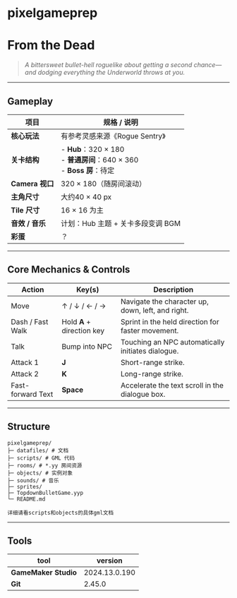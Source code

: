 # pixelgameprep

# From the Dead 

> *A bittersweet bullet-hell roguelike about getting a second chance—  
>  and dodging everything the Underworld throws at you.*

---

## Gameplay

| 项目             | 规格 / 说明                                                                                          |
|------------------|-------------------------------------------------------------------------------------------------------|
| **核心玩法**     | 有参考灵感来源《Rogue Sentry》                                                    |
| **关卡结构**     | - **Hub**：320 × 180<br>- **普通房间**：640 × 360<br>- **Boss 房**：待定                         |
| **Camera 视口**  | 320 × 180（随房间滚动）                                                                                |
| **主角尺寸**     | 大约40 × 40 px                                                                                            |
| **Tile 尺寸**    | 16 × 16 为主                                                                          |
| **音效 / 音乐**  | 计划：Hub 主题 + 关卡多段变调 BGM                                                                           |
| **彩蛋**         | ？                                                                                      |

---

## Core Mechanics & Controls

| Action            | Key(s)                        | Description                                                      |
|-------------------|-------------------------------|------------------------------------------------------------------|
| Move              | ↑ / ↓ / ← / →                | Navigate the character up, down, left, and right.                |
| Dash / Fast Walk  | Hold **A** + direction key    | Sprint in the held direction for faster movement.                |
| Talk              | Bump into NPC                 | Touching an NPC automatically initiates dialogue.                |
| Attack 1      | **J**                         | Short-range strike.                                              |
| Attack 2     | **K**                         | Long-range strike.                                    |
| Fast-forward Text | **Space**                     | Accelerate the text scroll in the dialogue box.                  |

---

## Structure

```text
pixelgameprep/
├─ datafiles/ # 文档
├─ scripts/ # GML 代码
├─ rooms/ # *.yy 房间资源
├─ objects/ # 实例对象
├─ sounds/ # 音乐
├─ sprites/ 
├─ TopdownBulletGame.yyp
└─ README.md

详细请看scripts和objects的具体gml文档
```
---

## Tools

| tool | version                          |
|------|----------------------------------------|
| **GameMaker Studio** | 2024.13.0.190               |
| **Git**             | 2.45.0   |



